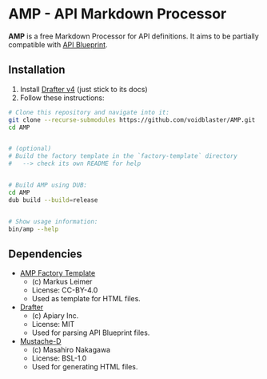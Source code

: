 # AMP - API Markdown Processor

**AMP** is a free Markdown Processor for API definitions.
It aims to be partially compatible with [API Blueprint](https://apiblueprint.org/).


## Installation

1. Install [Drafter v4](https://github.com/apiaryio/drafter) (just stick to its docs)
2. Follow these instructions:
```sh
# Clone this repository and navigate into it:
git clone --recurse-submodules https://github.com/voidblaster/AMP.git
cd AMP


# (optional)
# Build the factory template in the `factory-template` directory
#   --> check its own README for help


# Build AMP using DUB:
cd AMP
dub build --build=release


# Show usage information:
bin/amp --help
```


## Dependencies

- [AMP Factory Template](https://github.com/MarkusLei22/AMP-Template)
    - (c) Markus Leimer
    - License: CC-BY-4.0
    - Used as template for HTML files.
- [Drafter](https://github.com/apiaryio/drafter)
    - (c) Apiary Inc.
    - License: MIT
    - Used for parsing API Blueprint files.
- [Mustache-D](https://github.com/repeatedly/mustache-d)
    - (c) Masahiro Nakagawa
    - License: BSL-1.0
    - Used for generating HTML files.
